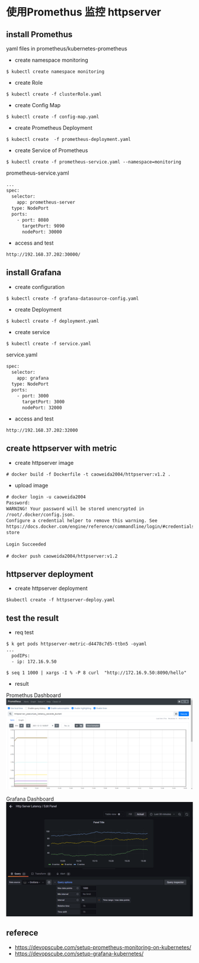 #  使用Promethus 监控 httpserver

##  install Promethus 


yaml files in  prometheus/kubernetes-prometheus

- create namespace monitoring

```
$ kubectl create namespace monitoring
```

-  create Role 

```
$ kubectl create -f clusterRole.yaml
```

- create Config Map

```
$ kubectl create -f config-map.yaml
```

- create Prometheus Deployment

```
$ kubectl create  -f prometheus-deployment.yaml 
```

- create Service of Prometheus

```
$ kubectl create -f prometheus-service.yaml --namespace=monitoring
```

prometheus-service.yaml

```
...
spec:
  selector:
    app: prometheus-server
  type: NodePort
  ports:
    - port: 8080
      targetPort: 9090
      nodePort: 30000
```


- access  and  test

```
http://192.168.37.202:30000/
```


##  install Grafana 

- create configuration  

```
$ kubectl create -f grafana-datasource-config.yaml
```

- create Deployment 

```
$ kubectl create -f deployment.yaml
```

- create service

```
$ kubectl create -f service.yaml
```

service.yaml

```
spec:
  selector:
    app: grafana
  type: NodePort
  ports:
    - port: 3000
      targetPort: 3000
      nodePort: 32000
```

- access and test

```
http://192.168.37.202:32000
```


##  create httpserver with metric 

- create httpserver image

```
# docker build -f Dockerfile -t caoweida2004/httpserver:v1.2 .
```

- upload image

```
# docker login -u caoweida2004
Password:
WARNING! Your password will be stored unencrypted in /root/.docker/config.json.
Configure a credential helper to remove this warning. See
https://docs.docker.com/engine/reference/commandline/login/#credentials-store

Login Succeeded

# docker push caoweida2004/httpserver:v1.2
```

##  httpserver deployment

- create httpserver deployment

```
$kubectl create -f httpserver-deploy.yaml
```



## test the result

- req test 

```
$ k get pods httpserver-metric-d4478c7d5-ttbn5 -oyaml
...
  podIPs:
  - ip: 172.16.9.50

```

```
$ seq 1 1000 | xargs -I % -P 8 curl  "http://172.16.9.50:8090/hello"
```

- result

 Promethus Dashboard
 ![image](https://github.com/weida/cncamp/blob/master/homework/promethus/pic/prometheus.png)

 Grafana Dashboard
 ![image](https://github.com/weida/cncamp/blob/master/homework/promethus/pic/grafana.png)



## referece

- https://devopscube.com/setup-prometheus-monitoring-on-kubernetes/
- https://devopscube.com/setup-grafana-kubernetes/

